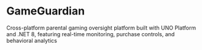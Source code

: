 # GameGuardian
Cross-platform parental gaming oversight platform built with UNO Platform and .NET 8, featuring real-time monitoring, purchase controls, and behavioral analytics
